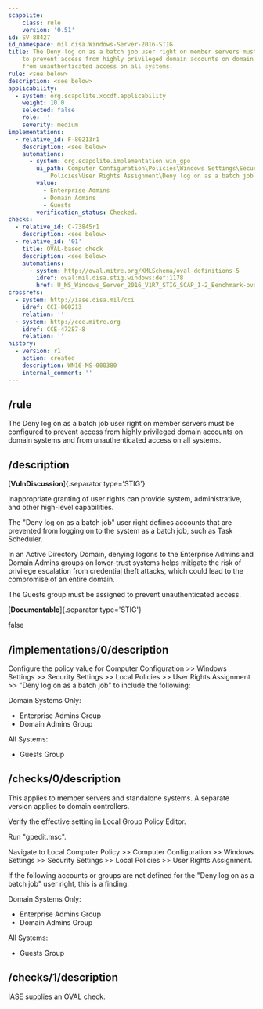 ```yaml
---
scapolite:
    class: rule
    version: '0.51'
id: SV-88427
id_namespace: mil.disa.Windows-Server-2016-STIG
title: The Deny log on as a batch job user right on member servers must be configured
    to prevent access from highly privileged domain accounts on domain systems and
    from unauthenticated access on all systems.
rule: <see below>
description: <see below>
applicability:
  - system: org.scapolite.xccdf.applicability
    weight: 10.0
    selected: false
    role: ''
    severity: medium
implementations:
  - relative_id: F-80213r1
    description: <see below>
    automations:
      - system: org.scapolite.implementation.win_gpo
        ui_path: Computer Configuration\Policies\Windows Settings\Security Settings\Local
            Policies\User Rights Assignment\Deny log on as a batch job
        value:
          - Enterprise Admins
          - Domain Admins
          - Guests
        verification_status: Checked.
checks:
  - relative_id: C-73845r1
    description: <see below>
  - relative_id: '01'
    title: OVAL-based check
    description: <see below>
    automations:
      - system: http://oval.mitre.org/XMLSchema/oval-definitions-5
        idref: oval:mil.disa.stig.windows:def:1178
        href: U_MS_Windows_Server_2016_V1R7_STIG_SCAP_1-2_Benchmark-oval.xml
crossrefs:
  - system: http://iase.disa.mil/cci
    idref: CCI-000213
    relation: ''
  - system: http://cce.mitre.org
    idref: CCE-47287-8
    relation: ''
history:
  - version: r1
    action: created
    description: WN16-MS-000380
    internal_comment: ''
---
```



## /rule

The Deny log on as a batch job user right on member servers must be configured to prevent access from highly privileged domain accounts on domain systems and from unauthenticated access on all systems.

## /description

[**VulnDiscussion**]{.separator type='STIG'}

Inappropriate granting of user rights can provide system, administrative, and other high-level capabilities.

The "Deny log on as a batch job" user right defines accounts that are prevented from logging on to the system as a batch job, such as Task Scheduler.

In an Active Directory Domain, denying logons to the Enterprise Admins and Domain Admins groups on lower-trust systems helps mitigate the risk of privilege escalation from credential theft attacks, which could lead to the compromise of an entire domain.

The Guests group must be assigned to prevent unauthenticated access.

[**Documentable**]{.separator type='STIG'}

false

## /implementations/0/description

Configure the policy value for Computer Configuration >> Windows Settings >> Security Settings >> Local Policies >> User Rights Assignment >> "Deny log on as a batch job" to include the following:

Domain Systems Only:
- Enterprise Admins Group
- Domain Admins Group

All Systems:
- Guests Group

## /checks/0/description

This applies to member servers and standalone systems. A separate version applies to domain controllers.

Verify the effective setting in Local Group Policy Editor.

Run "gpedit.msc".

Navigate to Local Computer Policy >> Computer Configuration >> Windows Settings >> Security Settings >> Local Policies >> User Rights Assignment.

If the following accounts or groups are not defined for the "Deny log on as a batch job" user right, this is a finding.

Domain Systems Only:
- Enterprise Admins Group
- Domain Admins Group

All Systems:
- Guests Group

## /checks/1/description

IASE supplies an OVAL check.
